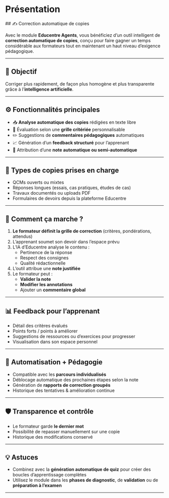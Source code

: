 # Présentation

## ✍️ Correction automatique de copies

Avec le module **Educentre Agents**, vous bénéficiez d’un outil intelligent de **correction automatique de copies**, conçu pour faire gagner un temps considérable aux formateurs tout en maintenant un haut niveau d’exigence pédagogique.

---

## 🎯 Objectif

Corriger plus rapidement, de façon plus homogène et plus transparente grâce à l’**intelligence artificielle**.

---

## ⚙️ Fonctionnalités principales

- 📥 **Analyse automatique des copies** rédigées en texte libre
- 🧠 Évaluation selon une **grille critériée** personnalisable
- ✏️ Suggestions de **commentaires pédagogiques** automatiques
- 📈 Génération d’un **feedback structuré** pour l’apprenant
- 🧾 Attribution d’une **note automatique ou semi-automatique**

---

## 📄 Types de copies prises en charge

- QCMs ouverts ou mixtes
- Réponses longues (essais, cas pratiques, études de cas)
- Travaux documentés ou uploads PDF
- Formulaires de devoirs depuis la plateforme Educentre

---

## 🧠 Comment ça marche ?

1. **Le formateur définit la grille de correction** (critères, pondérations, attendus)
2. L’apprenant soumet son devoir dans l’espace prévu
3. L’IA d’Educentre analyse le contenu :
   - Pertinence de la réponse
   - Respect des consignes
   - Qualité rédactionnelle
4. L’outil attribue une **note justifiée**
5. Le formateur peut :
   - **Valider la note**
   - **Modifier les annotations**
   - Ajouter un **commentaire global**

---

## 📊 Feedback pour l’apprenant

- Détail des critères évalués
- Points forts / points à améliorer
- Suggestions de ressources ou d’exercices pour progresser
- Visualisation dans son espace personnel

---

## 🔄 Automatisation + Pédagogie

- Compatible avec les **parcours individualisés**
- Déblocage automatique des prochaines étapes selon la note
- Génération de **rapports de correction groupés**
- Historique des tentatives & amélioration continue

---

## 🛡️ Transparence et contrôle

- Le formateur garde **le dernier mot**
- Possibilité de repasser manuellement sur une copie
- Historique des modifications conservé

---

## 💡 Astuces

- Combinez avec la **génération automatique de quiz** pour créer des boucles d’apprentissage complètes
- Utilisez le module dans les **phases de diagnostic**, de **validation** ou de **préparation à l’examen**

---



